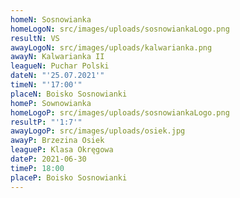 ```yaml
---
homeN: Sosnowianka
homeLogoN: src/images/uploads/sosnowiankaLogo.png
resultN: VS
awayLogoN: src/images/uploads/kalwarianka.png
awayN: Kalwarianka II
leagueN: Puchar Polski
dateN: "'25.07.2021'"
timeN: "'17:00'"
placeN: Boisko Sosnowianki
homeP: Sownowianka
homeLogoP: src/images/uploads/sosnowiankaLogo.png
resultP: "'1:7'"
awayLogoP: src/images/uploads/osiek.jpg
awayP: Brzezina Osiek
leagueP: Klasa Okręgowa
dateP: 2021-06-30
timeP: 18:00
placeP: Boisko Sosnowianki
---
```

